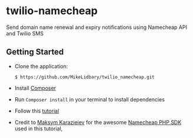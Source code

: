 # twilio-namecheap
Send domain name renewal and expiry notifications using Namecheap API and Twilio SMS

## Getting Started

* Clone the application:

      $ https://github.com/MikeLidbary/twilio_namecheap.git

- Install [Composer](https://getcomposer.org/doc/00-intro.md#installation-linux-unix-osx)

- Run ```Composer install``` in your terminal to install dependencies
- Follow this [tutorial](#)

* Credit to [Maksym Karazieiev](https://github.com/speedster-kiev/) for the awesome [Namecheap PHP SDK](https://github.com/speedster-kiev/namecheap-php-sdk) used in this tutorial,
